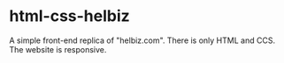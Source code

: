 # html-css-helbiz
A simple front-end replica of "helbiz.com". There is only HTML and CCS. The website is responsive.
